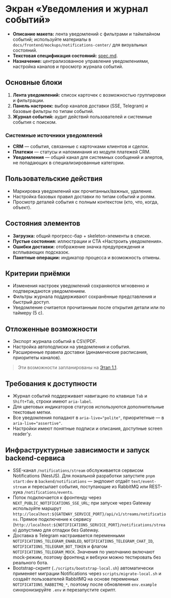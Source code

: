 # Экран «Уведомления и журнал событий»

- **Описание макета:** лента уведомлений с фильтрами и таймлайном событий; используйте материалы в `docs/frontend/mockups/notifications-center/` для визуальных состояний.
- **Текстовая спецификация состояний:** [spec.md](mockups/notifications-center/spec.md).
- **Назначение:** централизованное управление уведомлениями, настройка каналов и просмотр журнала событий.

## Основные блоки
1. **Лента уведомлений:** список карточек с возможностью группировки и фильтрации.
2. **Панель настроек:** выбор каналов доставки (SSE, Telegram) и базовые фильтры по типам событий.
3. **Журнал событий:** аудит действий пользователей и системные события с поиском.

### Системные источники уведомлений
- **CRM** — события, связанные с карточками клиентов и сделок.
- **Платежи** — статусы и напоминания из модуля платежей CRM.
- **Уведомления** — общий канал для системных сообщений и алертов, не попадающих в специализированные категории.

## Пользовательские действия
- Маркировка уведомлений как прочитанных/важных, удаление.
- Настройка базовых правил доставки по типам событий и ролям.
- Просмотр деталей события с полным контекстом (кто, что, когда, объект).

## Состояния элементов
- **Загрузка:** общий прогресс-бар + skeleton-элементы в списке.
- **Пустые состояния:** иллюстрации и CTA «Настроить уведомления».
- **Ошибки доставки:** отображение значка предупреждения и всплывающих подсказок.
- **Пакетные операции:** индикатор процесса и возможность отмены.

## Критерии приёмки
- Изменения настроек уведомлений сохраняются мгновенно и подтверждаются уведомлением.
- Фильтры журнала поддерживают сохранённые представления и быстрый доступ.
- Уведомление считается прочитанным после открытия детали или по таймеру (5 с).

## Отложенные возможности
- Экспорт журнала событий в CSV/PDF.
- Настройка автоподписки на уведомления и события.
- Расширенные правила доставки (динамические расписания, приоритеты каналов).

> Эти возможности запланированы на [Этап 1.1](../delivery-plan.md#notifications-export-autosubscribe).

## Требования к доступности
- Журнал событий поддерживает навигацию по клавише `Tab` и `Shift+Tab`, строки имеют `aria-label`.
- Для цветовых индикаторов статусов используются дополнительные текстовые метки.
- Все уведомления попадают в `aria-live="polite"`, приоритетные — в `aria-live="assertive"`.
- Настройки имеют понятные подписи и описания, доступные screen reader'у.

## Инфраструктурные зависимости и запуск backend-сервиса

- SSE-канал `/notifications/stream` обслуживается сервисом Notifications (NestJS). Для локальной разработки запустите `pnpm start:dev` в `backend/notifications` — эндпоинт отдаёт `text/event-stream` и пересылает события, поступающие из RabbitMQ или REST-хука `/notifications/events`.
- Поток подключается к фронтенду через `NEXT_PUBLIC_NOTIFICATIONS_SSE_URL`; при запуске через Gateway используйте маршрут `http://localhost:${GATEWAY_SERVICE_PORT}/api/v1/streams/notifications`. Прямое подключение к сервису (`http://localhost:${NOTIFICATIONS_SERVICE_PORT}/notifications/stream`) допустимо для отладки без Gateway.
- Доставка в Telegram настраивается переменными `NOTIFICATIONS_TELEGRAM_ENABLED`, `NOTIFICATIONS_TELEGRAM_CHAT_ID`, `NOTIFICATIONS_TELEGRAM_BOT_TOKEN` и флагом `NOTIFICATIONS_TELEGRAM_MOCK`. Значения по умолчанию включают mock-режим, поэтому фронтенд и вебхуки можно тестировать без реального бота.
- Bootstrap-скрипт (`./scripts/bootstrap-local.sh`) автоматически применяет миграции Notifications через `scripts/migrate-local.sh` и создаёт пользователей RabbitMQ на основе переменных `NOTIFICATIONS_RABBITMQ_*`, поэтому после обновления `env.example` синхронизируйте `.env` и перезапустите скрипт.
